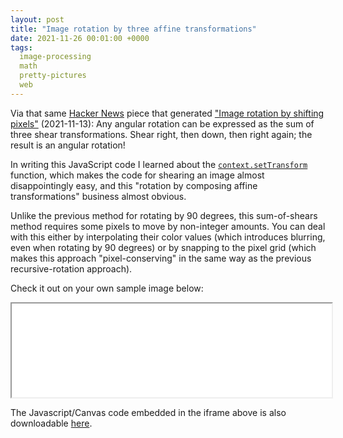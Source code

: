 ```yaml
---
layout: post
title: "Image rotation by three affine transformations"
date: 2021-11-26 00:01:00 +0000
tags:
  image-processing
  math
  pretty-pictures
  web
---
```


Via that same [Hacker News](https://news.ycombinator.com/item?id=29185167) piece
that generated ["Image rotation by shifting pixels"](/blog/2021/11/13/pixel-rotation/) (2021-11-13):
Any angular rotation can be expressed as the sum of three shear transformations.
Shear right, then down, then right again; the result is an angular rotation!

In writing this JavaScript code I learned about the
[`context.setTransform`](https://developer.mozilla.org/en-US/docs/Web/API/CanvasRenderingContext2D/setTransform)
function, which makes the code for shearing an image almost disappointingly easy,
and this "rotation by composing affine transformations" business almost obvious.

Unlike the previous method for rotating by 90 degrees, this sum-of-shears method
requires some pixels to move by non-integer amounts. You can deal with this either
by interpolating their color values (which introduces blurring, even when rotating
by 90 degrees) or by snapping to the pixel grid (which makes this approach
"pixel-conserving" in the same way as the previous recursive-rotation approach).

Check it out on your own sample image below:

<iframe src="/blog/code/2021-11-26-shear-rotation.html" width="512px" height="auto" onload="this.height = this.contentWindow.document.body.scrollHeight + 'px';">
[Click here to play with rotation by shearing!](/blog/code/2021-11-26-shear-rotation.html)
</iframe>

The Javascript/Canvas code embedded in the iframe above is also downloadable
[here](/blog/code/2021-11-26-shear-rotation.html).
